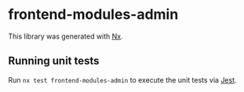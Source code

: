 # frontend-modules-admin

This library was generated with [Nx](https://nx.dev).

## Running unit tests

Run `nx test frontend-modules-admin` to execute the unit tests via [Jest](https://jestjs.io).

